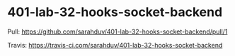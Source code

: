 # 401-lab-32-hooks-socket-backend

Pull:
https://github.com/sarahduv/401-lab-32-hooks-socket-backend/pull/1

Travis:
https://travis-ci.com/sarahduv/401-lab-32-hooks-socket-backend
